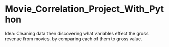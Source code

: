# Movie_Correlation_Project_With_Python
 
 Idea:  Cleaning data then discovering what variables effect the gross revenue from movies. by comparing each of them to gross value.
